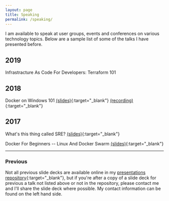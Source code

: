 ```yaml
---
layout: page
title: Speaking
permalink: /speaking/
---
```


I am available to speak at user groups, events and conferences on various technology topics. Below are a sample list of some of the talks I have presented before.

## 2019
Infrastracture As Code For Developers: Terraform 101

## 2018
Docker on Windows 101 [(slides)](https://github.com/AshleyPoole/Presentations/blob/master/Docker%20on%20Windows%20101.pptx){:target="_blank"} [(recording)](https://vimeo.com/271358897){:target="_blank"}

## 2017
What's this thing called SRE? [(slides)](https://github.com/AshleyPoole/Presentations/blob/master/What%20Is%20This%20Thing%20Called%20SRE%20-%20Public.pptx){:target="_blank"}

Docker For Beginners -- Linux And Docker Swarm [(slides)](https://github.com/AshleyPoole/Presentations/blob/master/Docker%20For%20Beginners%20Linux%20And%20Swarm.pptx){:target="_blank"}


----------

### Previous
Not all previous slide decks are available online in my [presentations repository](https://github.com/AshleyPoole/Presentations){:target="_blank"}, but if you're after a copy of a slide deck for previous a talk not listed above or not in the repository, please contact me and I'll share the slide deck where possible. My contact information can be found on the left hand side.